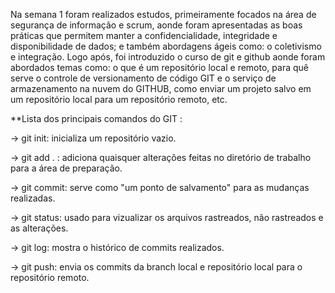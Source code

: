 Na semana 1 foram realizados estudos, primeiramente focados na área de segurança de informação e scrum, aonde foram apresentadas as boas práticas que permitem manter a confidencialidade, integridade e disponibilidade de dados; e também abordagens ágeis como: o coletivismo e integração. Logo após, foi introduzido o curso de git e github aonde foram abordados temas como: o que é um repositório local e remoto, para quê serve o controle de versionamento de código GIT e o serviço de armazenamento na nuvem do GITHUB, como enviar um projeto salvo em um repositório local para um repositório remoto, etc.

**Lista dos principais comandos do GIT :


-> git init: inicializa um repositório vazio.

-> git add . : adiciona quaisquer alterações feitas no diretório de trabalho para a área de preparação.

-> git commit: serve como "um ponto de salvamento" para as mudanças realizadas.

-> git status: usado para vizualizar os arquivos rastreados, não rastreados e as alterações.

-> git log: mostra o histórico de commits realizados.

-> git push: envia os commits da branch local e repositório local para o repositório remoto.
